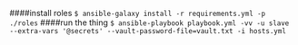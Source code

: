 ####install roles
`$ ansible-galaxy install -r requirements.yml -p ./roles`
####run the thing 
`$ ansible-playbook playbook.yml -vv -u slave --extra-vars '@secrets' --vault-password-file=vault.txt -i hosts.yml`
